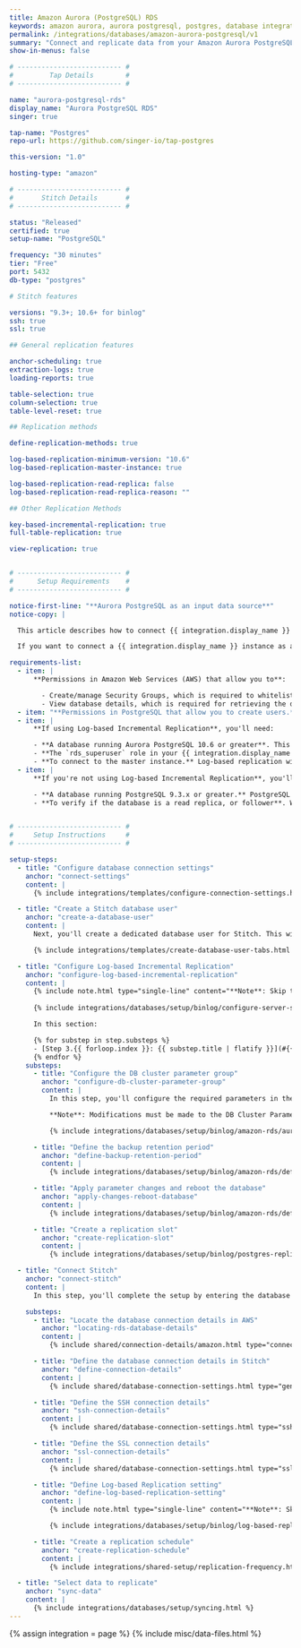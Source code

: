 ```yaml
---
title: Amazon Aurora (PostgreSQL) RDS
keywords: amazon aurora, aurora postgresql, postgres, database integration, etl aurora, aurora etl
permalink: /integrations/databases/amazon-aurora-postgresql/v1
summary: "Connect and replicate data from your Amazon Aurora PostgreSQL RDS database using Stitch's PostgreSQL integration."
show-in-menus: false

# -------------------------- #
#         Tap Details        #
# -------------------------- #

name: "aurora-postgresql-rds"
display_name: "Aurora PostgreSQL RDS"
singer: true

tap-name: "Postgres"
repo-url: https://github.com/singer-io/tap-postgres

this-version: "1.0"

hosting-type: "amazon"

# -------------------------- #
#       Stitch Details       #
# -------------------------- #

status: "Released"
certified: true
setup-name: "PostgreSQL"

frequency: "30 minutes"
tier: "Free"
port: 5432
db-type: "postgres"

# Stitch features

versions: "9.3+; 10.6+ for binlog"
ssh: true
ssl: true

## General replication features

anchor-scheduling: true
extraction-logs: true
loading-reports: true

table-selection: true
column-selection: true
table-level-reset: true

## Replication methods

define-replication-methods: true

log-based-replication-minimum-version: "10.6"
log-based-replication-master-instance: true

log-based-replication-read-replica: false
log-based-replication-read-replica-reason: ""

## Other Replication Methods

key-based-incremental-replication: true
full-table-replication: true

view-replication: true


# -------------------------- #
#      Setup Requirements    #
# -------------------------- #

notice-first-line: "**Aurora PostgreSQL as an input data source**"
notice-copy: |

  This article describes how to connect {{ integration.display_name }} **as an input data source.**

  If you want to connect a {{ integration.display_name }} instance as a **destination**, refer to the [Connecting an {{ integration.display_name }} Destination guide]({{ link.destinations.setup.aurora-postgresql | prepend: site.baseurl }}).

requirements-list:
  - item: |
      **Permissions in Amazon Web Services (AWS) that allow you to**:

        - Create/manage Security Groups, which is required to whitelist Stitch's IP addresses.
        - View database details, which is required for retrieving the database's connection details.
  - item: "**Permissions in PostgreSQL that allow you to create users.** This is required to create a database user for Stitch."
  - item: |
      **If using Log-based Incremental Replication**, you'll need:

      - **A database running Aurora PostgreSQL 10.6 or greater**. This is required to use wal2json, the plugin Stitch uses to perform Log-based Incremental Replication. Amazon introduced support for wal2json in [version 10.6 of their Aurora PostgreSQL engine](https://docs.aws.amazon.com/AmazonRDS/latest/AuroraUserGuide/AuroraPostgreSQL.Replication.Logical.html#AuroraPostgreSQL.Replication.Logical.Configure){:target="new"}.
      - **The `rds_superuser` role in your {{ integration.display_name }} database, if you want to use Log-based Replication.** [This role](https://docs.aws.amazon.com/AmazonRDS/latest/UserGuide/Appendix.PostgreSQL.CommonDBATasks.html#Appendix.PostgreSQL.CommonDBATasks.Roles){:target="new"} is required to grant the `rds_replication` privilege to Stitch's database user.
      - **To connect to the master instance.** Log-based replication will only work on master instances due to a feature gap in PostgreSQL 10. [Based on their forums](https://commitfest.postgresql.org/12/788/){:target="new"}, PostgreSQL is working on adding support for using logical replication on a read replica to a future version.
  - item: |
      **If you're not using Log-based Incremental Replication**, you'll need:

      - **A database running PostgreSQL 9.3.x or greater.** PostgreSQL 9.3.x is the minimum version Stitch supports for PostgreSQL integrations.
      - **To verify if the database is a read replica, or follower**. While we always recommend connecting a replica over a production database, this also means you may need to verify some of its settings - specifically the `max_standby_streaming_delay` and `max_standby_archive_delay` settings - before connecting it to Stitch. We recommend setting these parameters to 8-12 hours for an initial replication job, and then decreasing them afterwards.


# -------------------------- #
#     Setup Instructions     #
# -------------------------- #

setup-steps:
  - title: "Configure database connection settings"
    anchor: "connect-settings"
    content: |
      {% include integrations/templates/configure-connection-settings.html %}

  - title: "Create a Stitch database user"
    anchor: "create-a-database-user"
    content: |
      Next, you'll create a dedicated database user for Stitch. This will ensure Stitch is visible in any logs or audits, and allow you to maintain your privilege hierarchy.

      {% include integrations/templates/create-database-user-tabs.html %}

  - title: "Configure Log-based Incremental Replication"
    anchor: "configure-log-based-incremental-replication"
    content: |
      {% include note.html type="single-line" content="**Note**: Skip this step if you're not planning to use Log-based Incremental Replication. [Click to skip ahead](#connect-stitch)." %}
      
      {% include integrations/databases/setup/binlog/configure-server-settings-intro.html %}

      In this section:

      {% for substep in step.substeps %}
      - [Step 3.{{ forloop.index }}: {{ substep.title | flatify }}](#{{ substep.anchor }})
      {% endfor %}
    substeps:
      - title: "Configure the DB cluster parameter group"
        anchor: "configure-db-cluster-parameter-group"
        content: |
          In this step, you'll configure the required parameters in the database's DB cluster parameter group and enable Log-based Incremental Replication.

          **Note**: Modifications must be made to the DB Cluster Parameter Group associated with the database. This is because the parameters required to enable Log-based Incremental do not exist in Database Parameter Groups.

          {% include integrations/databases/setup/binlog/amazon-rds/aurora-postgresql-rds.html cluster=true %}

      - title: "Define the backup retention period"
        anchor: "define-backup-retention-period"
        content: |
          {% include integrations/databases/setup/binlog/amazon-rds/define-database-settings.html content="backup-retention-period" %}

      - title: "Apply parameter changes and reboot the database"
        anchor: "apply-changes-reboot-database"
        content: |
          {% include integrations/databases/setup/binlog/amazon-rds/define-database-settings.html content="reboot-the-instance" %}

      - title: "Create a replication slot"
        anchor: "create-replication-slot"
        content: |
          {% include integrations/databases/setup/binlog/postgres-replication-slot.html %}

  - title: "Connect Stitch"
    anchor: "connect-stitch"
    content: |
      In this step, you'll complete the setup by entering the database's connection details and defining replication settings in Stitch.

    substeps:
      - title: "Locate the database connection details in AWS"
        anchor: "locating-rds-database-details"
        content: |
          {% include shared/connection-details/amazon.html type="connection-details" %}

      - title: "Define the database connection details in Stitch"
        anchor: "define-connection-details"
        content: |
          {% include shared/database-connection-settings.html type="general" %}

      - title: "Define the SSH connection details"
        anchor: "ssh-connection-details"
        content: |
          {% include shared/database-connection-settings.html type="ssh" %}

      - title: "Define the SSL connection details"
        anchor: "ssl-connection-details"
        content: |
          {% include shared/database-connection-settings.html type="ssl" %}

      - title: "Define Log-based Replication setting"
        anchor: "define-log-based-replication-setting"
        content: |
          {% include note.html type="single-line" content="**Note**: Skip this step if you're not planning to use Log-based Incremental Replication. [Click to skip ahead](#create-replication-schedule)." %}

          {% include integrations/databases/setup/binlog/log-based-replication-default-setting.html %}

      - title: "Create a replication schedule"
        anchor: "create-replication-schedule"
        content: |
          {% include integrations/shared-setup/replication-frequency.html %}

  - title: "Select data to replicate"
    anchor: "sync-data"
    content: |
      {% include integrations/databases/setup/syncing.html %}
---
```

{% assign integration = page %}
{% include misc/data-files.html %}